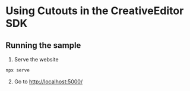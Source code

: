 # Using Cutouts in the CreativeEditor SDK

## Running the sample

1. Serve the website

```bash
npx serve
```

2. Go to [http://localhost:5000/](http://localhost:5000/)
